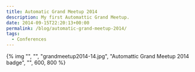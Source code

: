 ```yaml
---
title: Automatic Grand Meetup 2014
description: My first Automattic Grand Meetup.
date: 2014-09-15T22:20:13+00:00
permalink: /blog/automatic-grand-meetup-2014/
tags:
  - Conferences
---
```


{% img "", "", "grandmeetup2014-14.jpg", "Automattic Grand Meetup 2014 badge", "", 600, 800 %}
